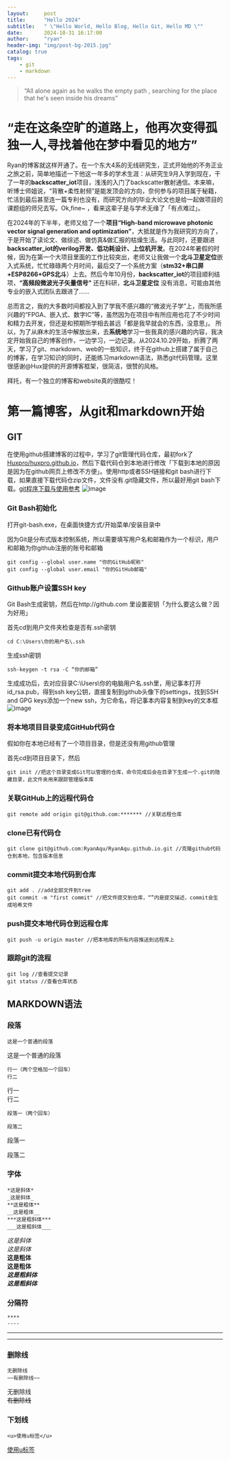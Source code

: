 ```yaml
---
layout:     post
title:      "Hello 2024"
subtitle:   " \"Hello World, Hello Blog, Hello Git, Hello MD \""
date:       2024-10-31 16:17:00
author:     "ryan"
header-img: "img/post-bg-2015.jpg"
catalog: true
tags:
    - git
    - markdown
---
```


> “All alone again as he walks the empty path , searching for the place that he's seen inside his dreams”

# “走在这条空旷的道路上，他再次变得孤独一人,寻找着他在梦中看见的地方”

Ryan的博客就这样开通了。在一个东大4系的无线研究生，正式开始他的不务正业之旅之前，简单地描述一下他这一年多的学术生涯：从研究生9月入学到现在，干了一年的**backscatter_iot**项目，浅浅的入门了backscatter散射通信。本来嘛，听博士师姐说，“背散+柔性射频”是能发顶会的方向，奈何参与的项目属于秘籍，忙活到最后甚至连一篇专利也没有，而研究方向的毕业大论文也是给一起做项目的课题组的师兄去写。Ok,fine~ ，看来这辈子是与学术无缘了「有点难过」。

在2024年的下半年，老师又给了一个**项目“High-band microwave photonic vector signal generation and optimization”**，大抵就是作为我研究的方向了，于是开始了读论文、做综述、做仿真&做汇报的枯燥生活。与此同时，还要跟进**backscatter_iot的verilog开发、低功耗设计、上位机开发**。在2024年暑假的时候，因为在第一个大项目里面的工作比较突出，老师又让我做一个**北斗卫星定位**嵌入式系统，忙忙碌碌两个月时间，最后交了一个系统方案（**stm32+串口屏+ESP8266+GPS北斗**）上去。然后今年10月份，**backscatter_iot**的项目顺利结项，**“高频段微波光子矢量信号”** 还在科研，**北斗卫星定位** 没有消息，可能由其他专业的嵌入式团队去跟进了……

总而言之，我的大多数时间都投入到了学我不感兴趣的“微波光子学”上，而我所感兴趣的“FPGA、嵌入式、数字IC”等，虽然因为在项目中有所应用也花了不少时间和精力去开发，但还是和预期所学相去甚远「都是我早就会的东西，没意思」。 所以，为了从麻木的生活中解放出来，去**系统地**学习一些我真的感兴趣的内容，我决定开始我自己的博客创作，一边学习，一边记录。从2024.10.29开始，折腾了两天，学习了git、markdown、web的一些知识，终于在github上搭建了属于自己的博客，在学习知识的同时，还能练习markdown语法，熟悉git代码管理。这里很感谢@Hux提供的开源博客框架，很简洁，很赞的风格。

拜托，有一个独立的博客和website真的很酷哎！

# 第一篇博客，从git和markdown开始
## GIT
在使用github搭建博客的过程中，学习了git管理代码仓库，最初fork了 [Huxpro/huxpro.github.io][1]，然后下载代码仓到本地进行修改「下载到本地的原因是因为在github网页上修改不方便」。使用http或者SSH链接和git bash进行下载，如果直接下载代码仓zip文件，文件没有.git隐藏文件，所以最好用git bash下载。[git程序下载与使用参考][2]
![image](https://github.com/user-attachments/assets/1f246fed-925c-4038-a924-3a4005e4c7a9)

### Git Bash初始化
打开git-bash.exe，在桌面快捷方式/开始菜单/安装目录中

因为Git是分布式版本控制系统，所以需要填写用户名和邮箱作为一个标识，用户和邮箱为你github注册的账号和邮箱
```
git config --global user.name "你的GitHub昵称"
git config --global user.email "你的GitHub邮箱"
```
### Github账户设置SSH key
Git Bash生成密钥，然后在http://github.com 里设置密钥「为什么要这么做？因为好用」

首先cd到用户文件夹检查是否有.ssh密钥
```
cd C:\Users\你的用户名\.ssh
```
生成ssh密钥
```
ssh-keygen -t rsa -C “你的邮箱”
```
生成成功后，去对应目录C:\Users\你的电脑用户名\.ssh里，用记事本打开id_rsa.pub，得到ssh key公钥，直接复制到github头像下的settings，找到SSH and GPG keys添加一个new ssh，为它命名，将记事本内容复制到key的文本框
![image](https://github.com/user-attachments/assets/e7434372-9ea3-41f5-9550-b0424bf42a6b)
### 将本地项目目录变成GitHub代码仓
假如你在本地已经有了一个项目目录，但是还没有用github管理

首先cd到项目目录下，然后
```
git init //把这个目录变成Git可以管理的仓库，命令完成后会在目录下生成一个.git的隐藏目录，此文件夹用来跟踪管理版本库
```
### 关联GitHub上的远程代码仓
```
git remote add origin git@github.com:******* //关联远程仓库
```
### clone已有代码仓
```
git clone git@github.com:RyanAqu/RyanAqu.github.io.git //克隆github代码仓到本地，包含版本信息
```
### commit提交本地代码到仓库
```
git add . //add全部文件到tree 
git commit -m "first commit" //把文件提交到仓库，“”内是提交描述，commit会生成哈希文件
```
### push提交本地代码仓到远程仓库
```
git push -u origin master //把本地库的所有内容推送到远程库上
```
### 跟踪git的流程
```
git log //查看提交记录
git status //查看仓库状态
```
## MARKDOWN语法
### 段落
```
这是一个普通的段落
```
这是一个普通的段落
```
行一（两个空格加一个回车）  
行二
```
行一  
行二
```
段落一（两个回车）

段落二
```
段落一

段落二
### 字体
```
*这是斜体*
_这是斜体_
**这是粗体**
__这是粗体__
***这是粗斜体***
___这是粗斜体___
```
*这是斜体*  
_这是斜体_  
**这是粗体**  
__这是粗体__  
***这是粗斜体***  
___这是粗斜体___  
### 分隔符
```
****
----
```
****
----
### 删除线
```
无删除线
~~有删除线~~
```
无删除线  
~~有删除线~~
### 下划线
```
<u>使用u标签</u>
```
<u>使用u标签</u>


[1]:https://github.com/Huxpro/huxpro.github.io
[2]:https://zhuanlan.zhihu.com/p/193140870
